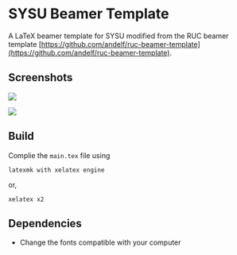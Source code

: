 # SYSU Beamer Template
A LaTeX beamer template for SYSU modified from the RUC beamer template [https://github.com/andelf/ruc-beamer-template](https://github.com/andelf/ruc-beamer-template).

## Screenshots

![](./screenshots/sysu-beamer-titlepage.png)

![](./screenshots/sysu-beamer-toc.png)

## Build

Complie the `main.tex` file using

    latexmk with xelatex engine

or,

    xelatex x2

## Dependencies

* Change the fonts compatible with your computer
